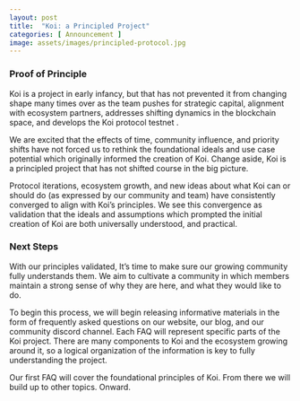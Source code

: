 ```yaml
---
layout: post
title:  "Koi: a Principled Project"
categories: [ Announcement ]
image: assets/images/principled-protocol.jpg
---
```

### Proof of Principle
Koi is a project in early infancy, but that has not prevented it from changing shape many times over as the team pushes for strategic capital, alignment with ecosystem partners, addresses shifting dynamics in the blockchain space, and develops the Koi protocol testnet .

We are excited that the effects of time, community influence, and priority shifts have not forced us to rethink the foundational ideals and use case potential which originally informed the creation of Koi. Change aside, Koi is a principled project that has not shifted course in the big picture. 

Protocol iterations, ecosystem growth, and new ideas about what Koi can or should do (as expressed by our community and team) have consistently converged to align with Koi’s principles. We see this convergence as validation that the ideals and assumptions which prompted the initial creation of Koi are both universally understood, and practical. 

### Next Steps
With our principles validated, It’s time to make sure our growing community fully understands them. We aim to cultivate a community in which members maintain a strong sense of why they are here, and what they would like to do.

To begin this process, we will begin releasing informative materials in the form of frequently asked questions on our website, our blog, and our community discord channel. Each FAQ will represent specific parts of the Koi project. There are many components to Koi and the ecosystem growing around it, so a logical organization of the information is key to fully understanding the project. 

Our first FAQ will cover the foundational principles of Koi. From there we will build up to other topics. Onward.
